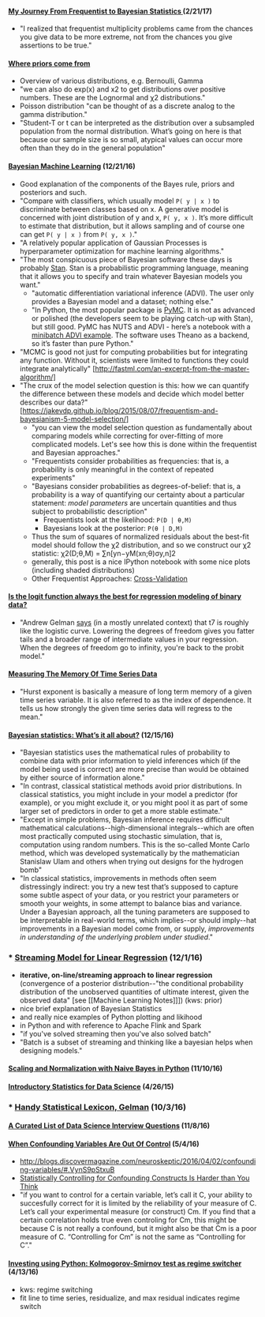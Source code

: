 #### [My Journey From Frequentist to Bayesian Statistics ](http://www.fharrell.com/2017/02/my-journey-from-frequentist-to-bayesian.html) (2/21/17)
* "I realized that frequentist multiplicity problems came from the chances you give data to be more extreme, not from the chances you give assertions to be true."

#### [Where priors come from](http://www.zinkov.com/posts/2015-06-09-where-priors-come-from/)
* Overview of various distributions, e.g. Bernoulli, Gamma
* "we can also do exp(x) and x2 to get distributions over positive numbers. These are the Lognormal and χ2 distributions."
* Poisson distribution "can be thought of as a discrete analog to the gamma distribution."
* "Student-T or t can be interpreted as the distribution over a subsampled population from the normal distribution. What’s going on here is that because our sample size is so small, atypical values can occur more often than they do in the general population"

#### [Bayesian Machine Learning](http://fastml.com/bayesian-machine-learning/) (12/21/16)
* Good explanation of the components of the Bayes rule, priors and posteriors and such.
* "Compare with classifiers, which usually model `P( y | x )` to discriminate between classes based on x. A generative model is concerned with joint distribution of y and x, `P( y, x )`. It’s more difficult to estimate that distribution, but it allows sampling and of course one can get `P( y | x )` from `P( y, x )`."
* "A relatively popular application of Gaussian Processes is hyperparameter optimization for machine learning algorithms."
* "The most conspicuous piece of Bayesian software these days is probably [Stan](http://mc-stan.org/). Stan is a probabilistic programming language, meaning that it allows you to specify and train whatever Bayesian models you want."
  * "automatic differentiation variational inference (ADVI). The user only provides a Bayesian model and a dataset; nothing else."
  * "In Python, the most popular package is [PyMC](https://pymc-devs.github.io/pymc3/). It is not as advanced or polished (the developers seem to be playing catch-up with Stan), but still good. PyMC has NUTS and ADVI - here’s a notebook with a [minibatch ADVI example](https://gist.github.com/taku-y/b4da34be310718a6ea02). The software uses Theano as a backend, so it’s faster than pure Python."
* "MCMC is good not just for computing probabilities but for integrating any function. Without it, scientists were limited to functions they could integrate analytically" [http://fastml.com/an-excerpt-from-the-master-algorithm/]
* "The crux of the model selection question is this: how we can quantify the difference between these models and decide which model better describes our data?" [https://jakevdp.github.io/blog/2015/08/07/frequentism-and-bayesianism-5-model-selection/]
  * "you can view the model selection question as fundamentally about comparing models while correcting for over-fitting of more complicated models. Let's see how this is done within the frequentist and Bayesian approaches."
  * "Frequentists consider probabilities as frequencies: that is, a probability is only meaningful in the context of repeated experiments"
  * "Bayesians consider probabilities as degrees-of-belief: that is, a probability is a way of quantifying our certainty about a particular statement: *model parameters* are uncertain quantities and thus subject to probabilistic description"
    * Frequentists look at the likelihood: `P(D | θ,M)`
    * Bayesians look at the posterior: `P(θ | D,M)`
  * Thus the sum of squares of normalized residuals about the best-fit model should follow the χ2 distribution, and so we construct our χ2 statistic: χ2(D;θ,M) = ∑n[yn−yM(xn;θ)σy,n]2
  * generally, this post is a nice IPython notebook with some nice plots (including shaded distributions)
  * Other Frequentist Approaches: [Cross-Validation](https://en.wikipedia.org/wiki/Cross-validation_%28statistics%29)

#### [Is the logit function always the best for regression modeling of binary data?](http://stats.stackexchange.com/questions/48072/is-the-logit-function-always-the-best-for-regression-modeling-of-binary-data)
* "Andrew Gelman [says](http://arxiv.org/pdf/0901.4011.pdf) (in a mostly unrelated context) that t7 is roughly like the logistic curve. Lowering the degrees of freedom gives you fatter tails and a broader range of intermediate values in your regression. When the degrees of freedom go to infinity, you're back to the probit model."

#### [Measuring The Memory Of Time Series Data](https://prateekvjoshi.com/2016/11/30/measuring-the-memory-of-time-series-data/)
* "Hurst exponent is basically a measure of long term memory of a given time series variable. It is also referred to as the index of dependence. It tells us how strongly the given time series data will regress to the mean."

#### [Bayesian statistics: What’s it all about?](http://andrewgelman.com/2016/12/13/bayesian-statistics-whats/) (12/15/16)
* "Bayesian statistics uses the mathematical rules of probability to combine data with prior information to yield inferences which (if the model being used is correct) are more precise than would be obtained by either source of information alone."
* "In contrast, classical statistical methods avoid prior distributions. In classical statistics, you might include in your model a predictor (for example), or you might exclude it, or you might pool it as part of some larger set of predictors in order to get a more stable estimate."
* "Except in simple problems, Bayesian inference requires difficult mathematical calculations--high-dimensional integrals--which are often most practically computed using stochastic simulation, that is, computation using random numbers. This is the so-called Monte Carlo method, which was developed systematically by the mathematician Stanislaw Ulam and others when trying out designs for the hydrogen bomb"
* "In classical statistics, improvements in methods often seem distressingly indirect: you try a new test that’s supposed to capture some subtle aspect of your data, or you restrict your parameters or smooth your weights, in some attempt to balance bias and variance. Under a Bayesian approach, all the tuning parameters are supposed to be interpretable in real-world terms, which implies--or should imply--hat improvements in a Bayesian model come from, or supply, *improvements in understanding of the underlying problem under studied*."

### * [Streaming Model for Linear Regression](http://koaning.io/bayesian-propto-streaming-algorithms.html) (12/1/16)
* **iterative, on-line/streaming approach to linear regression** (convergence of a posterior distribution--"the conditional probability distribution of the unobserved quantities of ultimate interest, given the observed data" [see [[Machine Learning Notes]]]) (kws: prior)
* nice brief explanation of Bayesian Statistics
* and really nice examples of Python plotting and likihood
* in Python and with reference to Apache Flink and Spark
* "if you've solved streaming then you've also solved batch"
* "Batch is a subset of streaming and thinking like a bayesian helps when designing models."

#### [Scaling and Normalization with Naive Bayes in Python](http://sebastianraschka.com/Articles/2014_about_feature_scaling.html) (11/10/16)

#### [Introductory Statistics for Data Science](http://davegiles.blogspot.com/2015/04/introductory-statistics-for-data-science.html) (4/26/15)

### * [Handy Statistical Lexicon, Gelman](http://andrewgelman.com/2009/05/24/handy_statistic/) (10/3/16)

#### [A Curated List of Data Science Interview Questions](https://www.springboard.com/blog/data-science-interview-questions/) (11/8/16)

#### [When Confounding Variables Are Out Of Control](http://slatestarcodex.com/2016/04/15/links-416-they-cant-link-our-dick/) (5/4/16)
* http://blogs.discovermagazine.com/neuroskeptic/2016/04/02/confounding-variables/#.VynS9pStxuB
* [Statistically Controlling for Confounding Constructs Is Harder than You Think](http://journals.plos.org/plosone/article?id=10.1371/journal.pone.0152719)
* "if you want to control for a certain variable, let’s call it C, your ability to succesfully correct for it is limited by the reliability of your measure of C. Let’s call your experimental measure (or construct) Cm. If you find that a certain correlation holds true even controling for Cm, this might be because C is not really a confound, but it might also be that Cm is a poor measure of C. “Controlling for Cm” is not the same as “Controlling for C”."

#### [Investing using Python: Kolmogorov-Smirnov test as regime switcher](http://www.talaikis.com/kolmogorov-smirnov-test-as-regime-switcher/) (4/13/16)
* kws: regime switching
* fit line to time series, residualize, and max residual indicates regime switch